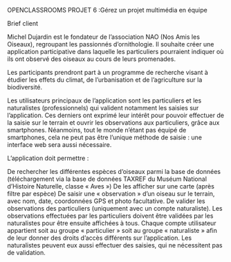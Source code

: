 OPENCLASSROOMS PROJET 6 :Gérez un projet multimédia en équipe

Brief client

Michel Dujardin est le fondateur de l’association NAO (Nos Amis les Oiseaux), regroupant les passionnés d’ornithologie. 
Il souhaite créer une application participative dans laquelle les particuliers pourraient indiquer où ils ont observé des oiseaux au cours de leurs promenades.‌

Les participants prendront part à un programme de recherche visant à étudier les effets du climat, de l’urbanisation et de l’agriculture sur la biodiversité.

Les utilisateurs principaux de l’application sont les particuliers et les naturalistes (professionnels) qui valident notamment les saisies sur l’application. 
Ces derniers ont exprimé leur intérêt pour pouvoir effectuer de la saisie sur le terrain et ouvrir les observations aux particuliers, grâce aux smartphones. 
Néanmoins, tout le monde n’étant pas équipé de smartphones, cela ne peut pas être l’unique méthode de saisie : une interface web sera aussi nécessaire. 

L’application doit permettre :

De rechercher les différentes espèces d’oiseaux parmi la base de données (téléchargement via la base de données TAXREF du Muséum National d’Histoire Naturelle, 
classe « Aves »)
De les afficher sur une carte (après filtre par espèce)
De saisir une « observation » d’un oiseau sur le terrain, avec nom, date, coordonnées GPS et photo facultative.
De valider les observations des particuliers (uniquement avec un compte naturaliste).
Les observations effectuées par les particuliers doivent être validées par les naturalistes pour être ensuite affichées à tous.
Chaque compte utilisateur appartient soit au groupe « particulier » soit au groupe « naturaliste » afin de leur donner des droits d’accès différents sur 
l’application. Les naturalistes peuvent eux aussi effectuer des saisies, qui ne nécessitent pas de validation.